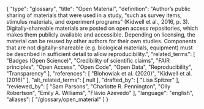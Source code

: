 {
    "type": "glossary",
    "title": "Open Material",
    "definition": "Author’s public sharing of materials that were used in a study, “such as survey items, stimulus materials, and experiment programs” (Kidwell et al., 2016, p. 3). Digitally-shareable materials are posted on open access repositories, which makes them publicly available and accessible. Depending on licensing, the material can be reused by other authors for their own studies. Components that are not digitally-shareable (e.g. biological materials, equipment) must be described in sufficient detail to allow reproducibility.",
    "related_terms": [
        "Badges (Open Science)",
        "Credibility of scientific claims",
        "FAIR principles",
        "Open Access",
        "Open Code",
        "Open Data",
        "Reproducibility",
        "Transparency"
    ],
    "references": [
        "Blohowiak et al. (2020)",
        "Kidwell et al. (2016)"
    ],
    "alt_related_terms": [
        null
    ],
    "drafted_by": [
        "Lisa Spitzer"
    ],
    "reviewed_by": [
        "Sam Parsons",
        "Charlotte R. Pennington",
        "Olly Robertson",
        "Emily A. Williams",
        "Flávio Azevedo"
    ],
    "language": "english",
    "aliases": [
        "/glossary/open_material"
    ]
}